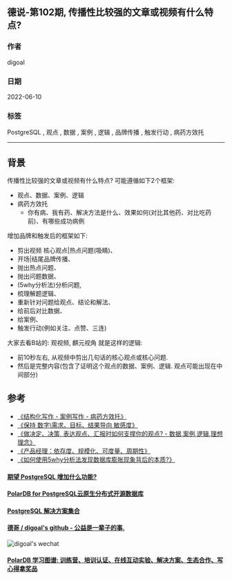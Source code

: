 ## 德说-第102期, 传播性比较强的文章或视频有什么特点?          
      
### 作者      
digoal      
      
### 日期      
2022-06-10      
      
### 标签      
PostgreSQL , 观点 , 数据 , 案例 , 逻辑 , 品牌传播 , 触发行动 , 病药方效托      
      
----      
      
## 背景      
  
传播性比较强的文章或视频有什么特点? 可能遵循如下2个框架:   
- 观点、数据、案例、逻辑  
- 病药方效托  
    - 你有病、我有药、解决方法是什么、效果如何(对比其他药、对比吃药前)、有哪些成功病例  
  
增加品牌和触发后的框架如下:   
- 剪出视频 核心观点|热点问题(吸睛)、  
- 开场|结尾品牌传播、  
- 抛出热点问题、  
- 抛出问题数据、  
- (5why分析法)分析问题,   
- 梳理解题逻辑、  
- 重新针对问题给观点、结论和解法、  
- 给前后对比数据、  
- 给案例、  
- 触发行动(例如关注、点赞、三连)     
  
  
大家去看B站的: 观视频, 麒元视角 就是这样的逻辑:     
- 前10秒左右, 从视频中剪出几句话的核心观点或核心问题.      
- 然后是完整内容(包含了证明这个观点的数据、案例、逻辑. 观点可能出现在中间部分)      
  
## 参考  
- [《结构化写作 - 案例写作 - 病药方效托》](../202104/20210414_03.md)    
- [《保持 数字\需求、目标、结果导向 敏感度》](../202104/20210414_05.md)    
- [《做决定、决策, 表达观点、汇报时如何支撑你的观点?  - 数据,案例,逻辑,理想理念》](../202104/20210414_04.md)    
- [《产品经理：依存度、规模化、可度量、周期性》](../202012/20201225_02.md)    
- [《如何使用5why分析法发现数据库膨胀现象背后的本质?》](../202108/20210818_01.md)    
  
  
#### [期望 PostgreSQL 增加什么功能?](https://github.com/digoal/blog/issues/76 "269ac3d1c492e938c0191101c7238216")
  
  
#### [PolarDB for PostgreSQL云原生分布式开源数据库](https://github.com/ApsaraDB/PolarDB-for-PostgreSQL "57258f76c37864c6e6d23383d05714ea")
  
  
#### [PostgreSQL 解决方案集合](https://yq.aliyun.com/topic/118 "40cff096e9ed7122c512b35d8561d9c8")
  
  
#### [德哥 / digoal's github - 公益是一辈子的事.](https://github.com/digoal/blog/blob/master/README.md "22709685feb7cab07d30f30387f0a9ae")
  
  
![digoal's wechat](../pic/digoal_weixin.jpg "f7ad92eeba24523fd47a6e1a0e691b59")
  
  
#### [PolarDB 学习图谱: 训练营、培训认证、在线互动实验、解决方案、生态合作、写心得拿奖品](https://www.aliyun.com/database/openpolardb/activity "8642f60e04ed0c814bf9cb9677976bd4")
  
